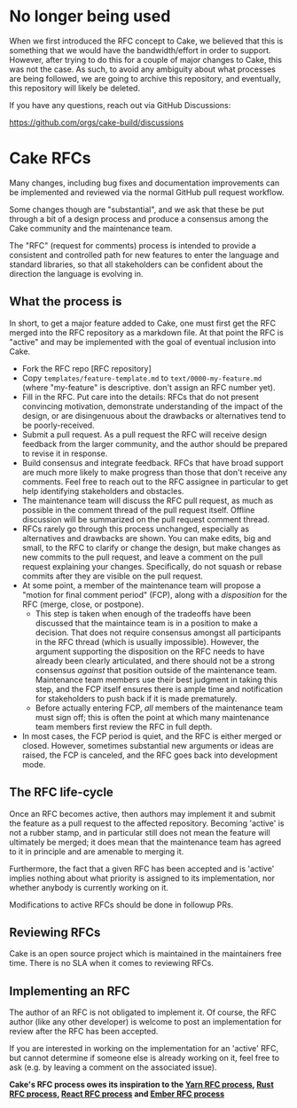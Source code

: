 # No longer being used

When we first introduced the RFC concept to Cake, we believed that this is
something that we would have the bandwidth/effort in order to support. However,
after trying to do this for a couple of major changes to Cake, this was not
the case.  As such, to avoid any ambiguity about what processes are being
followed, we are going to archive this repository, and eventually, this repository
will likely be deleted.

If you have any questions, reach out via GitHub Discussions:

https://github.com/orgs/cake-build/discussions

# Cake RFCs

Many changes, including bug fixes and documentation improvements can be
implemented and reviewed via the normal GitHub pull request workflow.

Some changes though are "substantial", and we ask that these be put through a
bit of a design process and produce a consensus among the Cake community and
the maintenance team.

The "RFC" (request for comments) process is intended to provide a consistent
and controlled path for new features to enter the language and standard
libraries, so that all stakeholders can be confident about the direction the
language is evolving in.

## What the process is
[What the process is]: #what-the-process-is

In short, to get a major feature added to Cake, one must first get the RFC
merged into the RFC repository as a markdown file. At that point the RFC is
"active" and may be implemented with the goal of eventual inclusion into Cake.

  - Fork the RFC repo [RFC repository]
  - Copy `templates/feature-template.md` to `text/0000-my-feature.md` 
    (where "my-feature" is descriptive. don't assign an RFC number yet).
  - Fill in the RFC. Put care into the details: RFCs that do not present
    convincing motivation, demonstrate understanding of the impact of the
    design, or are disingenuous about the drawbacks or alternatives tend to be
    poorly-received.
  - Submit a pull request. As a pull request the RFC will receive design
    feedback from the larger community, and the author should be prepared to
    revise it in response.
  - Build consensus and integrate feedback. RFCs that have broad support are
    much more likely to make progress than those that don't receive any
    comments. Feel free to reach out to the RFC assignee in particular to get
    help identifying stakeholders and obstacles.
  - The maintenance team will discuss the RFC pull request, as much as possible in the
    comment thread of the pull request itself. Offline discussion will be
    summarized on the pull request comment thread.
  - RFCs rarely go through this process unchanged, especially as alternatives
    and drawbacks are shown. You can make edits, big and small, to the RFC to
    clarify or change the design, but make changes as new commits to the pull
    request, and leave a comment on the pull request explaining your changes.
    Specifically, do not squash or rebase commits after they are visible on the
    pull request.
  - At some point, a member of the maintenance team will propose a "motion for
    final comment period" (FCP), along with a *disposition* for the RFC 
    (merge, close, or postpone).
    - This step is taken when enough of the tradeoffs have been discussed that
    the maintaince team is in a position to make a decision. That does not require
    consensus amongst all participants in the RFC thread (which is usually
    impossible). However, the argument supporting the disposition on the RFC
    needs to have already been clearly articulated, and there should not be a
    strong consensus *against* that position outside of the maintenance team. Maintenance team members use their best judgment in taking this step, and the FCP itself ensures there is ample time and notification for stakeholders to push back if it is made prematurely.
    - Before actually entering FCP, *all* members of the maintenance team must sign off; this is often the point at which many maintenance team members first review the RFC in full depth.
  - In most cases, the FCP period is quiet, and the RFC is either merged or
    closed. However, sometimes substantial new arguments or ideas are raised,
    the FCP is canceled, and the RFC goes back into development mode.

## The RFC life-cycle

Once an RFC becomes active, then authors may implement it and submit the
feature as a pull request to the affected repository. Becoming 'active' is
not a rubber stamp, and in particular still does not mean the feature will
ultimately be merged; it does mean that the maintenance team has agreed to 
it in principle and are amenable to merging it.

Furthermore, the fact that a given RFC has been accepted and is 'active' 
implies nothing about what priority is assigned to its implementation, 
nor whether anybody is currently working on it.

Modifications to active RFCs should be done in followup PRs.

## Reviewing RFCs

Cake is an open source project which is maintained in the maintainers free time. 
There is no SLA when it comes to reviewing RFCs.

## Implementing an RFC

The author of an RFC is not obligated to implement it. Of course, the
RFC author (like any other developer) is welcome to post an
implementation for review after the RFC has been accepted.

If you are interested in working on the implementation for an 'active'
RFC, but cannot determine if someone else is already working on it,
feel free to ask (e.g. by leaving a comment on the associated issue).

**Cake's RFC process owes its inspiration to the [Yarn RFC process], [Rust RFC process], [React RFC process] and [Ember RFC process]**

[Cake repository]: https://github.com/cake-build/cake
[Yarn RFC process]: https://github.com/yarnpkg/rfcs
[Rust RFC process]: https://github.com/rust-lang/rfcs
[React RFC process]: https://raw.githubusercontent.com/reactjs/rfcs
[Ember RFC process]: https://github.com/emberjs/rfcs
